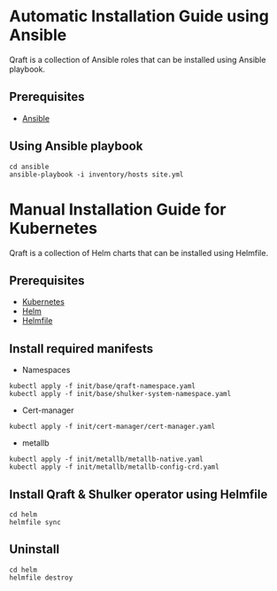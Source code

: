 # Automatic Installation Guide using Ansible
Qraft is a collection of Ansible roles that can be installed using Ansible playbook.
## Prerequisites
- [Ansible](https://docs.ansible.com/ansible/latest/installation_guide/intro_installation.html)

## Using Ansible playbook
```shell
cd ansible
ansible-playbook -i inventory/hosts site.yml
```

# Manual Installation Guide for Kubernetes
Qraft is a collection of Helm charts that can be installed using Helmfile.
## Prerequisites
- [Kubernetes](https://kubernetes.io/docs/setup/)
- [Helm](https://helm.sh/docs/intro/install/)
- [Helmfile](https://github.com/helmfile/helmfile)
## Install required manifests
- Namespaces
```shell
kubectl apply -f init/base/qraft-namespace.yaml
kubectl apply -f init/base/shulker-system-namespace.yaml
```
- Cert-manager
```shell
kubectl apply -f init/cert-manager/cert-manager.yaml
```
- metallb
```shell
kubectl apply -f init/metallb/metallb-native.yaml
kubectl apply -f init/metallb/metallb-config-crd.yaml
```
## Install Qraft & Shulker operator using Helmfile
```shell
cd helm
helmfile sync
```
## Uninstall
```shell
cd helm
helmfile destroy
```